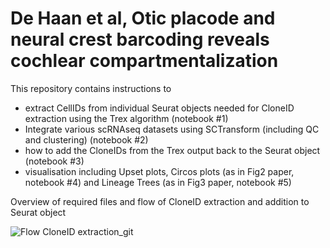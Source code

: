 # De Haan et al, Otic placode and neural crest barcoding reveals cochlear compartmentalization 

This repository contains instructions to 
- extract CellIDs from individual Seurat objects needed for CloneID extraction using the Trex algorithm (notebook #1)
- Integrate various scRNAseq datasets using SCTransform (including QC and clustering) (notebook #2)
- how to add the CloneIDs from the Trex output back to the Seurat object (notebook #3)
- visualisation including Upset plots, Circos plots (as in Fig2 paper, notebook #4)  and Lineage Trees (as in Fig3 paper, notebook #5)


Overview of required files and flow of CloneID extraction and addition to Seurat object
  
![Flow CloneID extraction_git](https://github.com/user-attachments/assets/330d53ce-868d-4dbb-9e72-bf41b6681594)
